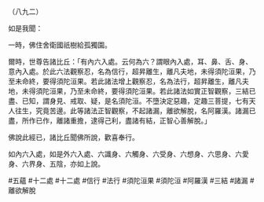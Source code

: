 （八九二）

如是我聞：

一時，佛住舍衛國祇樹給孤獨園。

爾時，世尊告諸比丘：「有內六入處。云何為六？謂眼內入處，耳、鼻、舌、身、意內入處。於此六法觀察忍，名為信行，超昇離生，離凡夫地，未得須陀洹果，乃至未命終，要得須陀洹果。若此諸法增上觀察忍，名為法行，超昇離生，離凡夫地，未得須陀洹果，乃至未命終，要得須陀洹果。若此諸法如實正智觀察，三結已盡、已知，謂身見、戒取、疑，是名須陀洹。不墮決定惡趣，定趣三菩提，七有天人往生，究竟苦邊。此等諸法正智觀察，不起諸漏，離欲解脫，名阿羅漢。諸漏已盡，所作已作，離諸重擔，逮得己利，盡諸有結，正智心善解脫。」

佛說此經已，諸比丘聞佛所說，歡喜奉行。

如內六入處，如是外六入處、六識身、六觸身、六受身、六想身、六思身、六愛身、六界身、五陰，亦如上說。



#五蘊
#十二處
#十二處
#信行
#法行
#須陀洹果
#須陀洹
#阿羅漢
#三結
#諸漏
#離欲解脫
